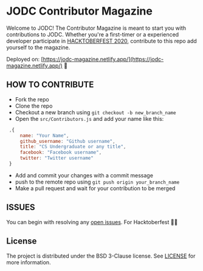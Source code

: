 # JODC Contributor Magazine
Welcome to JODC! The Contributor Magazine is meant to start you with contributions to JODC. Whether you're a first-timer or a experienced developer participate in [HACKTOBERFEST 2020](https://hacktoberfest.digitalocean.com/), contribute to this repo add yourself to the magazine. 

Deployed on: [https://jodc-magazine.netlify.app/](https://jodc-magazine.netlify.app/) :rocket:

## HOW TO CONTRIBUTE
  * Fork the repo
  * Clone the repo
  * Checkout a new branch using  `git checkout -b new_branch_name`
  * Open the `src/Contributors.js` and add your name like this:
   ```javascript
    ,{
        name: "Your Name",
        github_username: "Github username",
        title: "CS Undergraduate or any title",
        facebook: "Facebook username",
        twitter: "Twitter username"
    }
  ```
  *  Add and commit your changes with a commit message
  *  push to the remote repo using  ``git push origin your_branch_name``
  *   Make a pull request and wait for your contribution to be merged

## ISSUES
You can begin with resolving any [open issues](https://github.com/JIITODC/Contributor-magazine/issues). For Hacktoberfest 🎊🎊

## License
The project is distributed under the BSD 3-Clause license. See [LICENSE](https://github.com/JIITODC/Contributor-magazine/blob/master/LICENSE) for more information.
